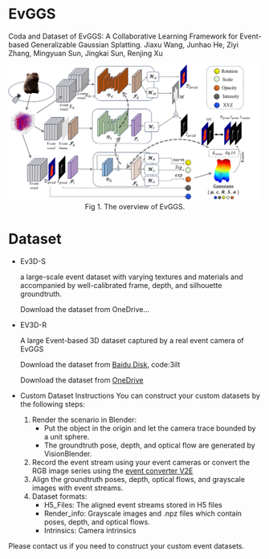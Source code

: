 # EvGGS
Coda and Dataset of  EvGGS: A Collaborative Learning Framework for Event-based Generalizable Gaussian Splatting.
Jiaxu Wang, Junhao He, Ziyi Zhang, Mingyuan Sun, Jingkai Sun, Renjing Xu

<p align="center">
<img src="./Figures/network.png" width="1000"><br>
Fig  1. The overview of EvGGS.
</p>

# Dataset

- Ev3D-S

    a large-scale event dataset with varying textures and materials and accompanied by well-calibrated frame, depth, and silhouette groundtruth.

    Download the dataset from OneDrive...


- EV3D-R

    A large Event-based 3D dataset captured by a real event camera of EvGGS

    Download the dataset from [Baidu Disk](https://pan.baidu.com/s/1EuR-l_b_g-j_Du6dOxtZEg?pwd=3ilt ), code:3ilt

    Download the dataset from [OneDrive](https://hkustgz-my.sharepoint.com/:u:/g/personal/junhaohe_hkust-gz_edu_cn/EY__SmcUSbdFs13sb2h8svYBXYOCDd0OVnSWV-WLfvFLmA?e=GkVjhd)

- Custom Dataset Instructions
    You can construct your custom datasets by the following steps:

    1. Render the scenario in Blender:
        - Put the object in the origin and let the camera trace bounded by a unit sphere.
        - The groundtruth pose, depth, and optical flow are generated by VisionBlender. 
    2. Record the event stream using your event cameras or convert the RGB image series using the [event converter V2E](https://github.com/SensorsINI/v2e)
    3. Align the groundtruth poses, depth, optical flows, and grayscale images with event streams.
    4. Dataset formats:
        - H5_Files: The aligned event streams stored in H5 files
        - Render_info: Grayscale images and .npz files which contain poses, depth, and optical flows.
        - Intrinsics: Camera intrinsics

Please contact us if you need to construct your custom event datasets.
